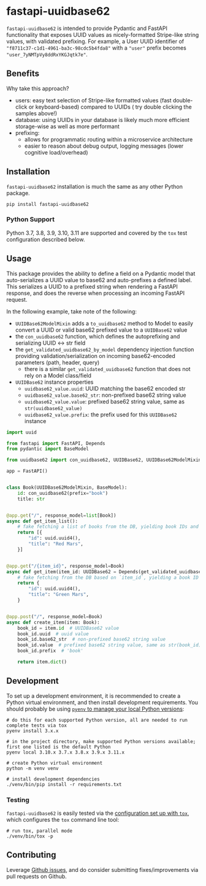 # fastapi-uuidbase62

`fastapi-uuidbase62` is intended to provide Pydantic and FastAPI functionality that exposes UUID values as
nicely-formatted Stripe-like string values, with validated prefixing. For example, a User UUID identifier of
`"f8711c37-c1d1-4961-ba3c-98cdc5b4fda8"` with a `"user"` prefix becomes `"user_7yNMTpVy8ddRxYKGJqtk7e"`.

## Benefits

Why take this approach?

- users: easy text selection of Stripe-like formatted values (fast double-click or keyboard-based) compared to UUIDs (
  try double clicking the samples above!)
- database: using UUIDs in your database is likely much more efficient storage-wise as well as more performant
- prefixing:
    - allows for programmatic routing within a microservice architecture
    - easier to reason about debug output, logging messages (lower cognitive load/overhead)

## Installation

`fastapi-uuidbase62` installation is much the same as any other Python package.

```commandline
pip install fastapi-uuidbase62
```

### Python Support
Python 3.7, 3.8, 3.9, 3.10, 3.11 are supported and covered by the `tox` test configuration described below. 

## Usage

This package provides the ability to define a field on a Pydantic model that auto-serializes a UUID value to 
base62 and auto-prefixes a defined label. This serializes a UUID to a prefixed string when rendering a FastAPI 
response, and does the reverse when processing an incoming FastAPI request.

In the following example, take note of the following:
- `UUIDBase62ModelMixin` adds a `to_uuidbase62` method to Model to easily convert a UUID or valid base62 prefixed value to a `UUIDBase62` value 
- the `con_uuidbase62` function, which defines the autoprefixing and serializing UUID <-> str field
- the `get_validated_uuidbase62_by_model` dependency injection function providing validation/serialization on incoming base62-encoded parameters (path, header, query)
  - there is a similar `get_validated_uuidbase62` function that does not rely on a Model class/field
- `UUIDBase62` instance properties
  - `uuidbase62_value.uuid`: UUID matching the base62 encoded str
  - `uuidbase62_value.base62_str`: non-prefixed base62 string value
  - `uuidbase62_value.value`: prefixed base62 string value, same as `str(uuidbase62_value)`
  - `uuidbase62_value.prefix`: the prefix used for this `UUIDBase62` instance

```Python
import uuid

from fastapi import FastAPI, Depends
from pydantic import BaseModel

from uuidbase62 import con_uuidbase62, UUIDBase62, UUIDBase62ModelMixin, get_validated_uuidbase62_by_model

app = FastAPI()


class Book(UUIDBase62ModelMixin, BaseModel):
    id: con_uuidbase62(prefix="book")
    title: str


@app.get("/", response_model=list[Book])
async def get_item_list():
    # fake fetching a list of books from the DB, yielding book IDs and titles
    return [{
        "id": uuid.uuid4(),
        "title": "Red Mars",
    }]


@app.get("/{item_id}", response_model=Book)
async def get_item(item_id: UUIDBase62 = Depends(get_validated_uuidbase62_by_model(Book, 'id', 'item_id'))):
    # fake fetching from the DB based on `item_id`, yielding a book ID and title
    return {
        "id": uuid.uuid4(),
        "title": "Green Mars",
    }


@app.post("/", response_model=Book)
async def create_item(item: Book):
    book_id = item.id  # UUIDBase62 value
    book_id.uuid  # uuid value
    book_id.base62_str  # non-prefixed base62 string value
    book_id.value  # prefixed base62 string value, same as str(book_id)
    book_id.prefix  # 'book'

    return item.dict()
```

## Development
To set up a development environment, it is recommended to create a Python virtual environment, and then install 
development requirements. You should probably be using 
[`pyenv` to manage your local Python versions](https://github.com/pyenv/pyenv):

```commandline
# do this for each supported Python version, all are needed to run complete tests via tox
pyenv install 3.x.x 

# in the project directory, make supported Python versions available; first one listed is the default Python
pyenv local 3.10.x 3.7.x 3.8.x 3.9.x 3.11.x 

# create Python virtual environment
python -m venv venv

# install development dependencies
./venv/bin/pip install -r requirements.txt
```

### Testing
`fastapi-uuidbase62` is easily tested via the [configuration set up with `tox`](./tox.ini), which configures the `tox` 
command line tool:

```commandline
# run tox, parallel mode
./venv/bin/tox -p
```

## Contributing
Leverage [Github issues](https://github.com/jaddison/fastapi-uuidbase62/issues), and do consider submitting fixes/improvements via pull requests on Github.


